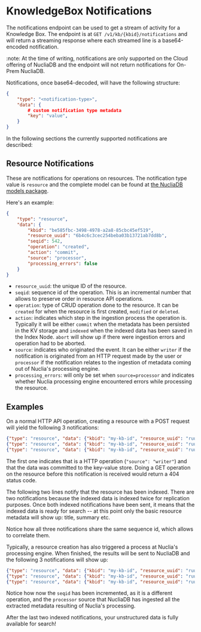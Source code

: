 # KnowledgeBox Notifications

The notifications endpoint can be used to get a stream of activity for a Knowledge Box. The endpoint is at `GET /v1/kb/{kbid}/notifications` and will return a streaming response where each streamed line is a base64-encoded notification.

:note: At the time of writing, notifications are only supported on the Cloud offering of NucliaDB and the endpoint will not return notifications for On-Prem NucliaDB.

Notifications, once base64-decoded, will have the following structure:

```json
{
    "type": "<notification-type>",
    "data": {
        # custom notification type metadata
        "key": "value",
    }
}
```

In the following sections the currently supported notifications are described:

## Resource Notifications

These are notifications for operations on resources. The notification type value is `resource` and the complete model can be found at [the NucliaDB models package](https://github.com/nuclia/nucliadb/blob/main/nucliadb_models/nucliadb_models/notifications.py).

Here's an example:
```json
{
    "type": "resource",
    "data": {
        "kbid": "be585fbc-3498-4978-a2a8-85cbc45ef519",
        "resource_uuid": "6b4c6c3cec254beba03b13721ab7dd8b",
        "seqid": 542,
        "operation": "created",
        "action": "commit",
        "source": "processor",
        "processing_errors": false
    }
}
```
- `resource_uuid`: the unique ID of the resource.
- `seqid`: sequence id of the operation. This is an incremental number that allows to preserve order in resource API operations.
- `operation`: type of CRUD operation done to the resource. It can be `created` for when the resource is first created, `modified` or `deleted`.
- `action`: indicates which step in the ingestion process the operation is. Typically it will be either `commit` when the metadata has been persisted in the KV storage and `indexed` when the indexed data has been saved in the Index Node. `abort` will show up if there were ingestion errors and operation had to be aborted.
- `source`: indicates who originated the event. It can be either `writer` if the notification is originated from an HTTP request made by the user or `processor` if the notification relates to the ingestion of metadata coming out of Nuclia's processing engine.
- `processing_errors`: will only be set when `source=processor` and indicates whether Nuclia processing engine encountered errors while processing the resource.

## Examples
On a normal HTTP API operation, creating a resource with a POST request will yield the following 3 notifications:

```json
{"type": "resource", "data": {"kbid": "my-kb-id", "resource_uuid": "ruuid", "seqid": 224278, "operation": "created", "action": "commit", "source": "writer", "processing_errors": null}}
{"type": "resource", "data": {"kbid": "my-kb-id", "resource_uuid": "ruuid", "seqid": 224278, "operation": null, "action": "indexed", "source": null, "processing_errors": null}}
{"type": "resource", "data": {"kbid": "my-kb-id", "resource_uuid": "ruuid", "seqid": 224278, "operation": null, "action": "indexed", "source": null, "processing_errors": null}}
```
The first one indicates that is a HTTP operation (`"source": "writer"`) and that the data was committed to the key-value store. Doing a GET operation on the resource before this notification is received would return a 404 status code.

The following two lines notify that the resource has been indexed. There are two notifications because the indexed data is indexed twice for replication purposes. Once both indexed notifications have been sent, it means that the indexed data is ready for search -- at this point only the basic resource metadata will show up: title, summary etc.

Notice how all three notifications share the same sequence id, which allows to correlate them.

Typically, a resource creation has also triggered a process at Nuclia's processing engine. When finished, the results will be sent to NucliaDB and the following 3 notifications will show up:

```json
{"type": "resource", "data": {"kbid": "my-kb-id", "resource_uuid": "ruuid", "seqid": 224281, "operation": "created", "action": "commit", "source": "processor", "processing_errors": false}}
{"type": "resource", "data": {"kbid": "my-kb-id", "resource_uuid": "ruuid", "seqid": 224281, "operation": null, "action": "indexed", "source": null, "processing_errors": null}}
{"type": "resource", "data": {"kbid": "my-kb-id", "resource_uuid": "ruuid", "seqid": 224281, "operation": null, "action": "indexed", "source": null, "processing_errors": null}}
```

Notice how now the `seqid` has been incremented, as it is a different operation, and the `processor` source that NucliaDB has ingested all the extracted metadata resulting of Nuclia's processing.

After the last two indexed notifications, your unstructured data is fully available for search!